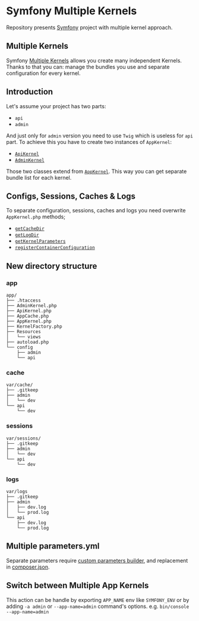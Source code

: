 Symfony Multiple Kernels
========================

Repository presents [Symfony](http://symfony.com/doc/current/index.html) project with multiple kernel approach.

## Multiple Kernels

Symfony [Multiple Kernels](http://symfony.com/doc/current/configuration/multiple_kernels.html) allows you create many independent Kernels. Thanks to that you can: manage the bundles you use and separate configuration for every kernel.
   
## Introduction

Let's assume your project has two parts:

 - `api`
 - `admin`

And just only for `admin` version you need to use `Twig` which is useless for `api` part. To achieve this you have to create two instances of `AppKernel`:

- [`ApiKernel`](app/ApiKernel.php)
- [`AdminKernel`](app/AdminKernel.php)

Those two classes extend from [`AppKernel`](app/AppKernel.php). This way you can get separate bundle list for each kernel.
    
## Configs, Sessions, Caches & Logs

To separate configuration, sessions, caches and logs you need overwrite `AppKernel.php` methods;

 - [`getCacheDir`](app/AppKernel.php#L42)
 - [`getLogDir`](app/AppKernel.php#L47)
 - [`getKernelParameters`](app/AppKernel.php#L52)
 - [`registerContainerConfiguration`](app/AppKernel.php#L62)
 

## New directory structure 

### app
```
app/
├── .htaccess
├── AdminKernel.php
├── ApiKernel.php
├── AppCache.php
├── AppKernel.php
├── KernelFactory.php
├── Resources
│   └── views
├── autoload.php
└── config
    ├── admin
    └── api

```

### cache
```
var/cache/
├── .gitkeep
├── admin
│   └── dev
└── api
    └── dev
```

### sessions

```
var/sessions/
├── .gitkeep
├── admin
│   └── dev
└── api
    └── dev
```

### logs

```
var/logs
├── .gitkeep
├── admin
│   ├── dev.log
│   └── prod.log
└── api
    ├── dev.log
    └── prod.log
```

## Multiple parameters.yml 

Separate parameters require [custom parameters builder](src/MultipleKernels/Composer/ScriptHandler.php),
and replacement in [composer.json](composer.json#L45).

## Switch between Multiple App Kernels

This action can be handle by exporting `APP_NAME` env like `SYMFONY_ENV` or by adding `-a admin` or `--app-name=admin` command's options. e.g. `bin/console --app-name=admin`

